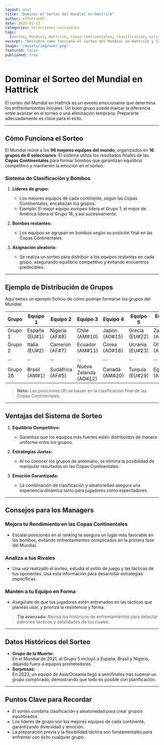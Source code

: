 ```yaml
---
layout: post
title: "Dominar el Sorteo del Mundial en Hattrick"
author: elPatronHT
date: 2025-01-13
categories: selecciones-nacionales
tags:
  [sorteo, Mundial, Hattrick, Copas Continentales, clasificación, estrategias]
excerpt: "Descubre cómo funciona el sorteo del Mundial en Hattrick y las estrategias clave para enfrentarte a cualquier grupo con éxito."
image: "/assets/img/user.png"
featured: false
published: true
---
```


# Dominar el Sorteo del Mundial en Hattrick

El sorteo del Mundial en Hattrick es un evento emocionante que determina los enfrentamientos iniciales. Un buen grupo puede marcar la diferencia entre avanzar en el torneo o una eliminación temprana. Prepararte adecuadamente es clave para el éxito.

---

## Cómo Funciona el Sorteo

El Mundial reúne a los **96 mejores equipos del mundo**, organizados en **16 grupos de 6 selecciones**. El sistema utiliza los resultados finales de las **Copas Continentales** para formar bombos que garantizan equilibrio competitivo y mantienen la emoción en el sorteo.

### Sistema de Clasificación y Bombos

1. **Líderes de grupo:**

   - Los mejores equipos de cada continente, según las Copas Continentales, encabezan los grupos.
   - Ejemplo: El mejor equipo europeo lidera el Grupo 1, el mejor de América lidera el Grupo 16, y así sucesivamente.

2. **Bombos restantes:**

   - Los equipos se agrupan en bombos según su posición final en las Copas Continentales.

3. **Asignación aleatoria:**
   - Se realiza un sorteo para distribuir a los equipos restantes en cada grupo, asegurando equilibrio competitivo y evitando encuentros predecibles.

---

## Ejemplo de Distribución de Grupos

Aquí tienes un ejemplo ficticio de cómo podrían formarse los grupos del Mundial:

| **Grupo** | **Equipo 1**  | **Equipo 2**     | **Equipo 3**          | **Equipo 4**   | **Equipo 5**    | **Equipo 6**   |
| --------- | ------------- | ---------------- | --------------------- | -------------- | --------------- | -------------- |
| Grupo 1   | España (EU#1) | Nigeria (AF#8)   | Chile (AM#10)         | Japón (AO#15)  | Grecia (EU#22)  | Zambia (AF#35) |
| Grupo 2   | Italia (EU#2) | Camerún (AF#7)   | Ecuador (AM#11)       | Corea (AO#16)  | Ucrania (EU#23) | Ghana (AF#36)  |
| ...       | ...           | ...              | ...                   | ...            | ...             | ...            |
| Grupo 16  | Brasil (AM#1) | Sudáfrica (AF#5) | Nueva Zelanda (AO#12) | Canadá (AM#20) | Turquía (EU#29) | Egipto (AF#40) |

> **Nota:** Las posiciones (#) se basan en la clasificación final de las Copas Continentales.

---

## Ventajas del Sistema de Sorteo

1. **Equilibrio Competitivo:**

   - Garantiza que los equipos más fuertes estén distribuidos de manera uniforme entre los grupos.

2. **Estrategias Justas:**

   - Al no conocer los grupos de antemano, se elimina la posibilidad de manipular resultados en las Copas Continentales.

3. **Emoción Garantizada:**
   - La combinación de clasificación y aleatoriedad asegura una experiencia dinámica tanto para jugadores como espectadores.

---

## Consejos para los Managers

### Mejora tu Rendimiento en las Copas Continentales

- Escalar posiciones en el ranking te asegura un lugar más favorable en los bombos, evitando enfrentamientos complicados en la primera fase del Mundial.

### Analiza a tus Rivales

- Una vez realizado el sorteo, estudia el estilo de juego y las tácticas de tus oponentes. Usa esta información para desarrollar estrategias específicas.

### Mantén a tu Equipo en Forma

- Asegúrate de que tus jugadores estén entrenados en las tácticas que planeas usar, y prioriza la resistencia y forma.

> **Tip avanzado:** Revisa los históricos de enfrentamientos para detectar patrones tácticos y debilidades de tus rivales.

---

## Datos Históricos del Sorteo

- **Grupo de la Muerte:**  
  En el Mundial de 2021, el Grupo 5 incluyó a España, Brasil y Nigeria, dejando fuera a equipos prometedores.
- **Sorpresas:**  
  En 2023, un equipo de Asia/Oceanía llegó a semifinales tras superar un grupo complicado, demostrando que todo es posible con planificación.

---

## Puntos Clave para Recordar

- El sorteo combina clasificación y aleatoriedad para crear grupos equilibrados.
- Los líderes de grupo son los mejores equipos de cada continente, garantizando diversidad y emoción.
- La preparación previa y la flexibilidad táctica son fundamentales para enfrentar con éxito cualquier grupo.

